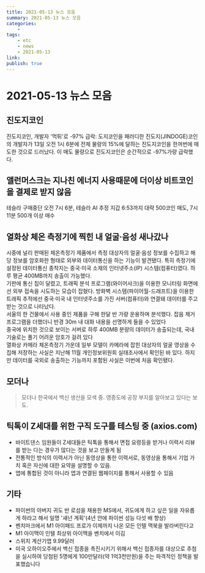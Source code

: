 ```yaml
---
title: 2021-05-13 뉴스 모음
summary: 2021-05-13 뉴스 모음
categories:
    - 
tags:
    - etc
    - news
    - 2021-05-13
link: 
publish: true
---
```


# 2021-05-13 뉴스 모음

## 진도지코인

진도지코인, 개발자 '먹튀'로 -97% 급락: 도지코인을 패러디한 진도지(JINDOGE)코인의 개발자가 13일 오전 1시 6분에 전체 물량의 15%에 달하는 진도지코인을 한꺼번에 매도한 것으로 드러났다. 이 매도 물량으로 진도지코인은 순간적으로 -97%가량 급락했다.

## 앨런머스크는 지나친 에너지 사용때문에 더이상 비트코인을 결제로 받지 않음

테슬라 구매중단 오전 7시 6분, 테슬라 AI 추정 지갑 6:53까지 대략 500코인 매도, 7시 11분 500개 이상 매수

## 열화상 체온 측정기에 찍힌 내 얼굴·음성 새나갔나

시중에 널리 판매된 체온측정기 제품에서 측정 대상자의 얼굴·음성 정보를 수집하고 해당 정보를 암호화한 형태로 외부와 데이터통신을 하는 기능이 발견됐다. 특히 측정기에 설정된 데이터통신 종착지는 중국·미국 소재의 인터넷주소(IP) 시스템(컴퓨터)였다. 하루 평균 400MB까지 송출이 가능했다.  
기판에 통신 칩이 달렸고, 트래픽 분석 프로그램(와이어샤크)을 이용한 모니터링 화면에선 외부 접속을 시도하는 모습이 잡혔다. 방화벽 시스템(파이어월-드래프트)을 이용한 트래픽 추적에선 중국·미국 내 인터넷주소를 가진 서버(컴퓨터)와 연결돼 데이터를 주고받는 것으로 나타났다.  
서울의 한 건물에서 사용 중인 제품을 구해 한달 반 가량 운용하며 분석했다. 잡음 제거 프로그램을 더했더니 반경 30m 내 대화 내용을 선명하게 들을 수 있었다  
중국에 위치한 것으로 보이는 서버로 하루 400MB 분량의 데이터가 송출되는데, 국내 기술로는 풀기 어려운 암호가 걸려 있다  
열화상 카메라 체온측정기 가운데 일부 모델이 카메라에 잡힌 대상자의 얼굴 영상을 수집해 저장하는 사실은 지난해 11월 개인정보위원회 실태조사에서 확인된 바 있다. 하지만 데이터를 국외로 송출하는 기능까지 포함된 사실은 이번에 처음 확인됐다.

## 모더나

> 모더나 한국에서 백신 생산을 모색 중.
> 영종도에 공장 부지를 알아보고 있다는 보도.

## 틱톡이 Z세대를 위한 구직 도구를 테스팅 중 (axios.com)

- 바이트댄스 임원들이 Z세대들은 틱톡을 통해서 면접 요령등을 받거나 이력서 리뷰를 받는 다는 경우가 많다는 것을 보고 만들게 됨
- 전통적인 방식의 이력서가 아닌 동영상을 통한 이력서로, 동영상을 통해서 기업 가치 혹은 자신에 대한 요약을 설명할 수 있음.
- 앱에 통합된 것이 아니라 앱과 연결된 웹페이지를 통해서 사용할 수 있음

## 기타

- 파이썬의 아버지 귀도 반 로섬을 채용한 MS에서, 귀도에게 하고 싶은 일을 자유롭게 하라고 해서 일명 '섀넌 계획'(4년 안에 파이썬 성능 다섯 배 향상)
- 벤치마크에서 M1 아이패드 프로가 이제까지 나온 모든 인텔 맥북을 발라버린다고
- M1 아이맥이 인텔 최상위 아이맥을 벤치에서 이김
- 스위치 계산기앱 9.99달러
- 미국 오하이오주에서 백신 접종을 촉진시키기 위해서 백신 접종자를 대상으로 추첨을 실시하여 당첨된 5명에게 100만달러(약 1억3천만원)을 주는 파격적인 정책을 발표했습니다
